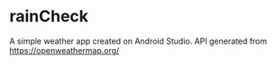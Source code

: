 # rainCheck
A simple weather app created on Android Studio.
API generated from https://openweathermap.org/
